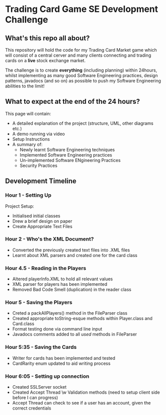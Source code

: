 # Trading Card Game SE Development Challenge

## What's this repo all about?
This repository will hold the code for my Trading Card Market game which will consist of a central cerver and many clients connecting and trading cards on a **live** stock exchange market.

The challenge is to create **everything** (including planning) within 24hours, whilst implementing as many good Software Engineering practices, design patterns, javadocs (and so on) as possible to push my Software Engineering abilities to the limit!

## What to expect at the end of the 24 hours?
This page will contain:
- A detailed explanation of the project (structure, UML, other diagrams etc.)
- A demo running via video
- Setup Instructions
- A summary of:
  - Newly learnt Software Engineering techniques
  - Implemented Software Engineering practices
  - Un-implemented Software ENgineering Practices 
  - Security Practices

## Development Timeline
### Hour 1 - Setting Up
Project Setup: 
- Initialised initial classes
- Drew a brief design on paper
- Create Appropriate Text Files 

### Hour 2 - Who's the XML Document?
- Converted the previously created text files into .XML files
- Learnt about XML parsers and created one for the card class

### Hour 4.5 - Reading in the Players
- Altered playerInfo.XML to hold all relevant values
- XML parser for players has been implemented
- Removed Bad Code Smell (duplication) in the reader class

### Hour 5 - Saving the Players
- Creted a packAllPlayers() method in the FileParser class
- Created appropriate toString-esque methods within Player.class and Card.class
- Format testing done via command line input
- Javadocs comments added to all *used* methods in FileParser

### Hour 5:35 - Saving the Cards
- Writer for cards has been implemented and tested
- CardRarity enum updated to aid writing process

### Hour 6:05 - Setting up connection
- Created SSLServer socket
- Created Accept Thread \w Validation methods (need to setup client side before I can progress)
- Accept Thread can check to see if a user has an account, given the correct credentials

